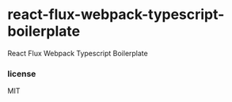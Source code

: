 react-flux-webpack-typescript-boilerplate
===

React Flux Webpack Typescript Boilerplate

### license
MIT
